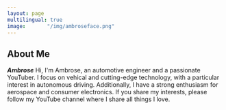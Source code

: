 ```yaml
---
layout: page
multilingual: true
image:       "/img/ambroseface.png"
---
```


## About Me


**_Ambrose_** 
Hi, I'm Ambrose, an automotive engineer and a passionate YouTuber. I focus on vehical and cutting-edge technology, with a particular interest in autonomous driving. Additionally, I have a strong enthusiasm for aerospace and consumer electronics. If you share my interests, please follow my YouTube channel where I share all things I love.






<!-- ## Open Source Projects
|Project      |Role        |  Website   | GitHub     |
| ----------- |----------- |----------- |----------- |
| Aeraki Mesh | Creator    | https://aeraki.net  | http://github.com/aeraki-mesh |
| Istio       | Contributor| https://istio.io    | https://github.com/istio/istio|
| Envoy       | Contributor| https://www.envoyproxy.io |https://github.com/envoyproxy/envoy|
| ONAP        | PTL        | https://www.onap.org||
| hugo-theme-cleanwhite | Creator    | https://themes.gohugo.io/themes/hugo-theme-cleanwhite  | https://github.com/ambrose/hugo-theme-cleanwhite | -->
